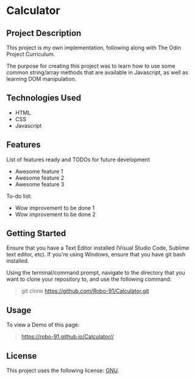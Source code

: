 # Calculator

## Project Description

This project is my own implementation, following along with The Odin Project Curriculum.

The purpose for creating this project was to learn how to use some common string/array methods that are available in Javascript, as well as learning DOM manipulation.

## Technologies Used

* HTML
* CSS
* Javascript

## Features

List of features ready and TODOs for future development
* Awesome feature 1
* Awesome feature 2
* Awesome feature 3

To-do list:
* Wow improvement to be done 1
* Wow improvement to be done 2

## Getting Started

Ensure that you have a Text Editor installed (Visual Studio Code, Sublime text editor, etc).
If you're using Windows, ensure that you have git bash installed.

Using the terminal/command prompt, navigate to the directory that you want to clone your repository to, and use the following command:
> git clone https://github.com/Robo-91/Calculator.git

## Usage

To view a Demo of this page:
> https://robo-91.github.io/Calculator//

## License

This project uses the following license: [GNU](https://www.gnu.org/licenses/gpl-3.0.en.html).
